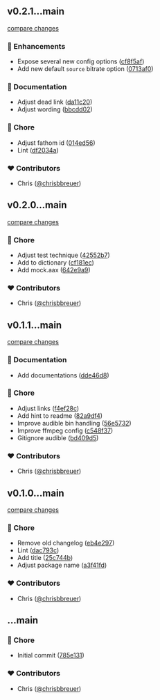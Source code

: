 
## v0.2.1...main

[compare changes](https://github.com/stacksjs/aax/compare/v0.2.1...main)

### 🚀 Enhancements

- Expose several new config options ([cf8f5af](https://github.com/stacksjs/aax/commit/cf8f5af))
- Add new default `source` bitrate option ([0713af0](https://github.com/stacksjs/aax/commit/0713af0))

### 📖 Documentation

- Adjust dead link ([da11c20](https://github.com/stacksjs/aax/commit/da11c20))
- Adjust wording ([bbcdd02](https://github.com/stacksjs/aax/commit/bbcdd02))

### 🏡 Chore

- Adjust fathom id ([014ed56](https://github.com/stacksjs/aax/commit/014ed56))
- Lint ([df2034a](https://github.com/stacksjs/aax/commit/df2034a))

### ❤️ Contributors

- Chris ([@chrisbbreuer](https://github.com/chrisbbreuer))

## v0.2.0...main

[compare changes](https://github.com/stacksjs/aax/compare/v0.2.0...main)

### 🏡 Chore

- Adjust test technique ([42552b7](https://github.com/stacksjs/aax/commit/42552b7))
- Add to dictionary ([cf181ec](https://github.com/stacksjs/aax/commit/cf181ec))
- Add mock.aax ([642e9a9](https://github.com/stacksjs/aax/commit/642e9a9))

### ❤️ Contributors

- Chris ([@chrisbbreuer](https://github.com/chrisbbreuer))

## v0.1.1...main

[compare changes](https://github.com/stacksjs/aax/compare/v0.1.1...main)

### 📖 Documentation

- Add documentations ([dde46d8](https://github.com/stacksjs/aax/commit/dde46d8))

### 🏡 Chore

- Adjust links ([f4ef28c](https://github.com/stacksjs/aax/commit/f4ef28c))
- Add hint to readme ([82a9df4](https://github.com/stacksjs/aax/commit/82a9df4))
- Improve audible bin handling ([56e5732](https://github.com/stacksjs/aax/commit/56e5732))
- Improve ffmpeg config ([c548f37](https://github.com/stacksjs/aax/commit/c548f37))
- Gitignore audible ([bd409d5](https://github.com/stacksjs/aax/commit/bd409d5))

### ❤️ Contributors

- Chris ([@chrisbbreuer](https://github.com/chrisbbreuer))

## v0.1.0...main

[compare changes](https://github.com/stacksjs/aax/compare/v0.1.0...main)

### 🏡 Chore

- Remove old changelog ([eb4e297](https://github.com/stacksjs/aax/commit/eb4e297))
- Lint ([dac793c](https://github.com/stacksjs/aax/commit/dac793c))
- Add title ([25c744b](https://github.com/stacksjs/aax/commit/25c744b))
- Adjust package name ([a3f41fd](https://github.com/stacksjs/aax/commit/a3f41fd))

### ❤️ Contributors

- Chris ([@chrisbbreuer](https://github.com/chrisbbreuer))

## ...main

### 🏡 Chore

- Initial commit ([785e131](https://github.com/stacksjs/aax/commit/785e131))

### ❤️ Contributors

- Chris ([@chrisbbreuer](https://github.com/chrisbbreuer))
